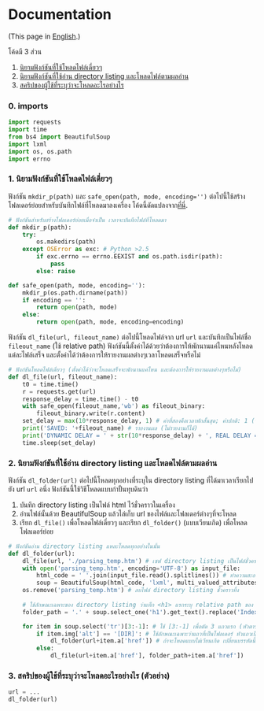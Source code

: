 # Documentation
(This page in [English](documentation.md).)

โค้ดมี 3 ส่วน
1. [นิยามฟังก์ชันที่ใช้โหลดไฟล์เดี่ยวๆ](https://github.com/vivvienne/dl-from-directory-view/blob/main/documentation_th.md#1-นิยามฟังก์ชันที่ใช้โหลดไฟล์เดี่ยวๆ)
2. [นิยามฟังก์ชันที่ใช้อ่าน directory listing และโหลดไฟล์ตามผลอ่าน](https://github.com/vivvienne/dl-from-directory-view/blob/main/documentation_th.md#2-นิยามฟังก์ชันที่ใช้อ่าน-directory-listing-และโหลดไฟล์ตามผลอ่าน)
3. [สคริปของผู้ใช้ที่ระบุว่าจะโหลดอะไรอย่างไร](https://github.com/vivvienne/dl-from-directory-view/blob/main/documentation_th.md#3-สคริปของผู้ใช้ที่ระบุว่าจะโหลดอะไรอย่างไร-ตัวอย่าง)

### 0. imports
```python
import requests
import time
from bs4 import BeautifulSoup
import lxml
import os, os.path
import errno
```

### 1. นิยามฟังก์ชันที่ใช้โหลดไฟล์เดี่ยวๆ
ฟังก์ชัน `mkdir_p(path)` และ `safe_open(path, mode, encoding='')` ต่อไปนี้ใช้สร้างโฟลเดอร์ย่อยสำหรับบันทึกไฟล์ที่โหลดมาลงเครื่อง โค้ดนี้ดัดแปลงจาก[ที่นี่](https://stackoverflow.com/questions/23793987/write-file-to-a-directory-that-doesnt-exist).

```python
# ฟังก์ชันสำหรับสร้างโฟลเดอร์ย่อยเมื่อจำเป็น เวลาจะบันทึกไฟล์ที่โหลดมา
def mkdir_p(path):
	try:
		os.makedirs(path)
	except OSError as exc: # Python >2.5
		if exc.errno == errno.EEXIST and os.path.isdir(path):
			pass
		else: raise

def safe_open(path, mode, encoding=''):
	mkdir_p(os.path.dirname(path))
	if encoding == '':
		return open(path, mode)
	else:
		return open(path, mode, encoding=encoding)
```

ฟังก์ชัน `dl_file(url, fileout_name)` ต่อไปนี้โหลดไฟล์จาก url `url` และบันทึกเป็นไฟล์ชื่อ `fileout_name` (ใช้ relative path) ฟังก์ชันนี้ตั้งค่าได้ด้วยว่าต้องการให้พักนานแค่ไหนหลังโหลดแต่ละไฟล์เสร็จ และตั้งค่าได้ว่าต้องการให้รายงานผลต่างๆเวลาโหลดเสร็จหรือไม่
```python
# ฟังก์ชันโหลดไฟล์เดี่ยวๆ (ตั้งค่าได้ว่าจะโหลดเสร็จจะพักนานแค่ไหน และต้องการให้รายงานผลต่างๆหรือไม่)
def dl_file(url, fileout_name):
	t0 = time.time()
	r = requests.get(url)
	response_delay = time.time() - t0
	with safe_open(fileout_name,'wb') as fileout_binary:
		fileout_binary.write(r.content)
	set_delay = max(10*response_delay, 1) # ค่าที่สองคือเวลาพักสั้นสุด; ค่าปกติ: 1 (วินาที)
	print('SAVED: '+fileout_name) # รายงานผล (ไม่รายงานก็ได้)
	print('DYNAMIC DELAY = ' + str(10*response_delay) + ', REAL DELAY = ' + str(set_delay)) # รายงานผล (ไม่รายงานก็ได้)
	time.sleep(set_delay)
```

### 2. นิยามฟังก์ชันที่ใช้อ่าน directory listing และโหลดไฟล์ตามผลอ่าน
ฟังก์ชัน `dl_folder(url)` ต่อไปนี้โหลดทุกอย่างที่ระบุใน directory listing ที่ได้มาเวลาเรียกไปยัง url `url` อนึ่ง ฟังก์ชันนี้ใช้วิธีโหลดแบบกำปั้นทุบดินว่า
1. บันทึก directory listing เป็นไฟล์ html ไว้ชั่วคราวในเครื่อง
2. อ่านไฟล์นั้นด้วย BeautifulSoup แล้วไล่เก็บ url ของไฟล์และโฟลเดอร์ต่างๆที่จะโหลด
3. เรียก `dl_file()` เพื่อโหลดไฟล์เดี่ยวๆ และเรียก `dl_folder()` (แบบเวียนเกิด) เพื่อโหลดโฟลเดอร์ย่อย

```python
# ฟังก์ชันอ่าน directory listing แหละโหลดทุกอย่างในนั้น
def dl_folder(url):
	dl_file(url, './parsing_temp.htm') # เซฟ directory listing เป็นไฟล์ชั่วคราวในเครื่อง
	with open('parsing_temp.htm', encoding='UTF-8') as input_file:
		html_code = ' '.join(input_file.read().splitlines()) # ทำความสะอาดโค้ด html ก่อนส่งให้ BeautifulSoup (โดยเฉพาะลบ \n ที่สร้างปัญหาเวลาใช้ .contents ใน BeautifulSoup ทิ้ง)
		soup = BeautifulSoup(html_code, 'lxml', multi_valued_attributes=None) # ส่งโค้ด html ให้ BeautifulSoup; ได้ต้นไม้ xml คืนมา
	os.remove('parsing_temp.htm') # ลบไฟล์ directory listing ชั่วคราวทิ้ง
	
	# ใช้ลักษณะเฉพาะของ directory listing ว่าแท็ก <h1> แรกระบุ relative path ของ directory นั้น ซึ่งไปใช้ได้เวลาจะบันทึกไฟล์และโฟลเดอร์ที่โหลดมาลงในเครื่อง
	folder_path = '.' + soup.select_one('h1').get_text().replace('Index of ','') + '/'

	for item in soup.select('tr')[3:-1]: # ใช้ [3:-1] เพื่อตัด 3 แถวแรก (หัวตาราง, ลิงก์ "parent directory", เส้นนอน) กับแถวสุดท้าย (เส้นนอน) ทิ้ง
		if item.img['alt'] == '[DIR]': # ใช้ลักษณะเฉพาะว่าแถวที่เป็นโฟลเดอร์ หัวแถวเป็นไอคอนพิเศษที่ alternate text คือ '[DIR]'
			dl_folder(url+item.a['href']) # ถ้าจะโหลดแบบไม่เวียนเกิด เปลี่ยนบรรทัดนี้เป็น "continue"
		else:
			dl_file(url+item.a['href'], folder_path+item.a['href'])
```

### 3. สคริปของผู้ใช้ที่ระบุว่าจะโหลดอะไรอย่างไร (ตัวอย่าง)
```python
url = ...
dl_folder(url)
```